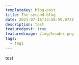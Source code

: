 ```yaml
---
templateKey: blog-post
title: The second blog
date: 2021-07-16T13:58:59.072Z
description: test
featuredpost: true
featuredimage: /img/header.png
tags:
  - teg1
---
```

test